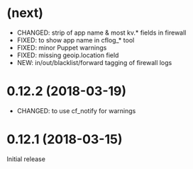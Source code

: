 
# (next)
- CHANGED: strip of app name & most kv.* fields in firewall
- FIXED: to show app name in cflog_* tool
- FIXED: minor Puppet warnings
- FIXED: missing geoip.location field
- NEW: in/out/blacklist/forward tagging of firewall logs

# 0.12.2 (2018-03-19)
- CHANGED: to use cf_notify for warnings

# 0.12.1 (2018-03-15)
Initial release
